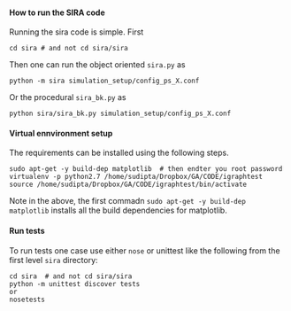 #### How to run the SIRA code

Running the sira code is simple. First 
    
    cd sira # and not cd sira/sira

Then one can run the object oriented `sira.py` as     
    
    python -m sira simulation_setup/config_ps_X.conf

Or the procedural `sira_bk.py` as

    python sira/sira_bk.py simulation_setup/config_ps_X.conf

#### Virtual ennvironment setup
The requirements can be installed using the following steps.

    sudo apt-get -y build-dep matplotlib  # then endter you root password
    virtualenv -p python2.7 /home/sudipta/Dropbox/GA/CODE/igraphtest
    source /home/sudipta/Dropbox/GA/CODE/igraphtest/bin/activate

Note in the above, the first commadn `sudo apt-get -y build-dep matplotlib` installs all the build dependencies 
for matplotlib.

#### Run tests
To run tests one case use either `nose` or unittest like the following from the first level `sira` directory:
    
    cd sira  # and not cd sira/sira
    python -m unittest discover tests
    or
    nosetests



